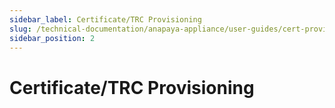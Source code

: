 ```yaml
---
sidebar_label: Certificate/TRC Provisioning
slug: /technical-documentation/anapaya-appliance/user-guides/cert-provisioning
sidebar_position: 2
---
```


# Certificate/TRC Provisioning
